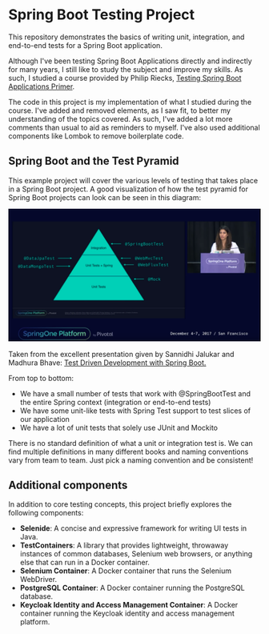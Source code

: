 # Spring Boot Testing Project

This repository demonstrates the basics of writing unit, integration, and end-to-end tests for a Spring Boot application.

Although I've been testing Spring Boot Applications directly and indirectly for many years, I still like to study the
subject and improve my skills. As such, I studied a course provided by Philip Riecks, [Testing Spring Boot Applications Primer](https://rieckpil.de/testing-spring-boot-applications-primer/).  

The code in this project is my implementation of what I studied during the course. I've added and removed elements, as I
saw fit, to better my understanding of the topics covered. As such, I've added a lot more comments than usual to aid as
reminders to myself. I've also used additional components like Lombok to remove boilerplate code.

## Spring Boot and the Test Pyramid

This example project will cover the various levels of testing that takes place in a Spring Boot project.  A good 
visualization of how the test pyramid for Spring Boot projects can look can be seen in this diagram:

![Spring Test Pyramid](/assets/images/SpringTestPyramid.png)

Taken from the excellent presentation given by Sannidhi Jalukar and Madhura Bhave: [Test Driven Development with Spring Boot.](https://www.youtube.com/watch?v=s9vt6UJiHg4&t=2239s)

From top to bottom:
* We have a small number of tests that work with @SpringBootTest and the entire Spring context (integration or end-to-end
tests)
* We have some unit-like tests with Spring Test support to test slices of our application
* We have a lot of unit tests that solely use JUnit and Mockito

There is no standard definition of what a unit or integration test is. We can find multiple definitions in many 
different books and naming conventions vary from team to team.  Just pick a naming convention and be consistent!  
 
## Additional components

In addition to core testing concepts, this project briefly explores the following components:

* **Selenide**: A concise and expressive framework for writing UI tests in Java.
* **TestContainers**: A library that provides lightweight, throwaway instances of common databases, Selenium web browsers, or anything else that can run in a Docker container.
* **Selenium Container**: A Docker container that runs the Selenium WebDriver.
* **PostgreSQL Container**: A Docker container running the PostgreSQL database.
* **Keycloak Identity and Access Management Container**: A Docker container running the Keycloak identity and access management platform.
